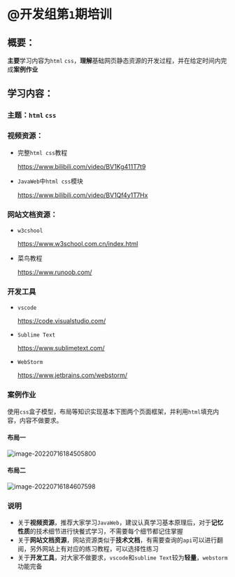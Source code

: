 # @开发组第`1`期培训

## 概要：

**主要**学习内容为`html` `css`，**理解**基础网页静态资源的开发过程，并在给定时间内完成**案例作业**

## 学习内容：

### 主题：`html` `css`

### 视频资源：

- 完整`html css`教程

  https://www.bilibili.com/video/BV1Kg411T7t9

- `JavaWeb`中`html css`模块

  https://www.bilibili.com/video/BV1Qf4y1T7Hx

### 网站文档资源：

- `w3cshool`

  https://www.w3school.com.cn/index.html

- 菜鸟教程

  https://www.runoob.com/

### 开发工具

- `vscode`

  https://code.visualstudio.com/

- `Sublime Text`

  https://www.sublimetext.com/

- `WebStorm`

  https://www.jetbrains.com/webstorm/

### 案例作业

使用`css`盒子模型，布局等知识实现基本下图两个页面框架，并利用`html`填充内容，内容不做要求。

#### 布局一

![image-20220716184505800](C:\Users\Adam\AppData\Roaming\Typora\typora-user-images\image-20220716184505800.png)

#### 布局二

![image-20220716184607598](C:\Users\Adam\AppData\Roaming\Typora\typora-user-images\image-20220716184607598.png)



### 说明

- 关于**视频资源**，推荐大家学习`JavaWeb`，建议认真学习基本原理后，对于**记忆性质**的技术细节进行快餐式学习，不需要每个细节都记住掌握
- 关于**网站文档资源**，网站资源类似于**技术文档**，有需要查询的`api`可以进行翻阅，另外网站上有对应的练习教程，可以选择性练习
- 关于**开发工具**，对大家不做要求，`vscode`和`sublime Text`较为**轻量**，`webstorm`功能完备